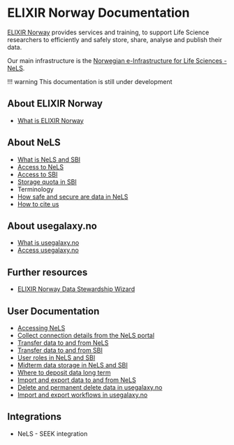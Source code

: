 # ELIXIR Norway Documentation

[ELIXIR Norway](https://elixir.no) provides services and training, to support Life Science researchers to efficiently and safely store, share, analyse and publish their data.

Our main infrastructure is the [Norwegian e-Infrastructure for Life Sciences - NeLS](https://nels.bioinfo.no/).

!!! warning
    This documentation is still under development

## About ELIXIR Norway
* [What is ELIXIR Norway](about.html#what-is-elixir-norway)

## About NeLS
* [What is NeLS and SBI](about.html#what-is-nels-and-sbi)
* [Access to NeLS](about.html#access-to-nels)
* [Access to SBI](about.html#access-to-sbi)
* [Storage quota in SBI](about.html#storage-quota-in-sbi)
* Terminology
* [How safe and secure are data in NeLS](about.html#how-safe-and-secure-are-data-in-nels)
* [How to cite us](about.html#how-to-cite-us)

## About usegalaxy.no
* [What is usegalaxy.no](about.html#what-is-usegalaxyno)
* [Access usegalaxy.no](about.html#access-usegalaxyno)

## Further resources
* [ELIXIR Norway Data Stewardship Wizard](about.html#elixir-norway-data-stewardship-wizard)

## User Documentation
* [Accessing NeLS](user-doc.html#accessing-nels)
* [Collect connection details from the NeLS portal](user-doc.html#collect-connection-details-from-the-nels-portal)
* [Transfer data to and from NeLS](user-doc.html#transfer-data-to-and-from-nels)
* [Transfer data to and from SBI](user-doc.html#transfer-data-to-and-from-sbi)
* [User roles in NeLS and SBI](user-doc.html#user-roles-in-nels-and-sbi)
* [Midterm data storage in NeLS and SBI](user-doc.html#midterm-data-storage-in-nels-and-sbi)
* [Where to deposit data long term](user-doc.html#where-to-deposit-data-long-term)
* [Import and export data to and from NeLS](user-doc.html#import-and-export-galaxy-histories-to-and-from-nels)
* [Delete and permanent delete data in usegalaxy.no](user-doc.html#delete-and-permanent-delete-data-in-usegalaxyno)
* [Import and export workflows in usegalaxy.no](user-doc.html#import-and-export-workflows-in-usegalaxyno)


## Integrations

* NeLS - SEEK integration
<!--- * DSW integration -->

<!--- ## API Documentation -->

<!--- ## Development -->
